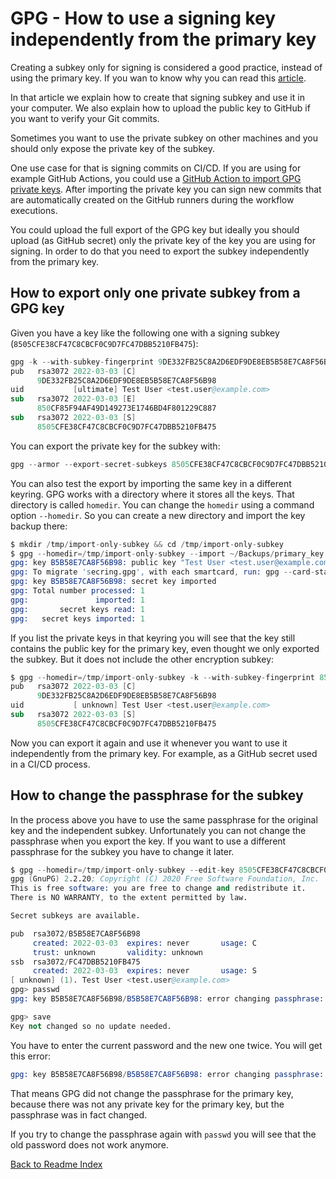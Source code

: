 # GPG - How to use a signing key independently from the primary key

Creating a subkey only for signing is considered a good practice, instead of using the primary key. If you wan to know why you can read this [article](./008_GPG-How-to-create-a-subkey-for-signing.md).

In that article we explain how to create that signing subkey and use it in your computer. We also explain how to upload the public key to GitHub if you want to verify your Git commits.

Sometimes you want to use the private subkey on other machines and you should only expose the private key of the subkey.

One use case for that is signing commits on CI/CD. If you are using for example GitHub Actions, you could use a [GitHub Action to import GPG private keys](https://github.com/crazy-max/ghaction-import-gpg). After importing the private key you can sign new commits that are automatically created on the GitHub runners during the workflow executions.

You could upload the full export of the GPG key but ideally you should upload (as GitHub secret) only the private key of the key you are using for signing. In order to do that you need to export the subkey independently from the primary key.

## How to export only one private subkey from a GPG key

Given you have a key like the following one with a signing subkey (`8505CFE38CF47C8CBCF0C9D7FC47DBB5210FB475`):

```s
gpg -k --with-subkey-fingerprint 9DE332FB25C8A2D6EDF9DE8EB5B58E7CA8F56B98
pub   rsa3072 2022-03-03 [C]
      9DE332FB25C8A2D6EDF9DE8EB5B58E7CA8F56B98
uid           [ultimate] Test User <test.user@example.com>
sub   rsa3072 2022-03-03 [E]
      850CF85F94AF49D149273E1746BD4F801229C887
sub   rsa3072 2022-03-03 [S]
      8505CFE38CF47C8CBCF0C9D7FC47DBB5210FB475
```

You can export the private key for the subkey with:

```s
gpg --armor --export-secret-subkeys 8505CFE38CF47C8CBCF0C9D7FC47DBB5210FB475! > ~/Backups/primary_key.9DE332FB25C8A2D6EDF9DE8EB5B58E7CA8F56B98.sub_key.8505CFE38CF47C8CBCF0C9D7FC47DBB5210FB475.independent.secret.asc
```

You can also test the export by importing the same key in a different keyring. GPG works with a directory where it stores all the keys. That directory is called `homedir`. You can change the `homedir` using a command option `--homedir`. So you can create a new directory and import the key backup there:

```s
$ mkdir /tmp/import-only-subkey && cd /tmp/import-only-subkey
$ gpg --homedir=/tmp/import-only-subkey --import ~/Backups/primary_key.9DE332FB25C8A2D6EDF9DE8EB5B58E7CA8F56B98.sub_key.8505CFE38CF47C8CBCF0C9D7FC47DBB5210FB475.independent.secret.asc
gpg: key B5B58E7CA8F56B98: public key "Test User <test.user@example.com>" imported
gpg: To migrate 'secring.gpg', with each smartcard, run: gpg --card-status
gpg: key B5B58E7CA8F56B98: secret key imported
gpg: Total number processed: 1
gpg:               imported: 1
gpg:       secret keys read: 1
gpg:   secret keys imported: 1
```

If you list the private keys in that keyring you will see that the key still contains the public key for the primary key, even thought we only exported the subkey. But it does not include the other encryption subkey:

```s
$ gpg --homedir=/tmp/import-only-subkey -k --with-subkey-fingerprint 8505CFE38CF47C8CBCF0C9D7FC47DBB5210FB475
pub   rsa3072 2022-03-03 [C]
      9DE332FB25C8A2D6EDF9DE8EB5B58E7CA8F56B98
uid           [ unknown] Test User <test.user@example.com>
sub   rsa3072 2022-03-03 [S]
      8505CFE38CF47C8CBCF0C9D7FC47DBB5210FB475
```

Now you can export it again and use it whenever you want to use it independently from the primary key. For example, as a GitHub secret used in a CI/CD process.

## How to change the passphrase for the subkey

In the process above you have to use the same passphrase for the original key and the independent subkey. Unfortunately you can not change the passphrase when you export the key. If you want to use a different passphrase for the subkey you have to change it later.

```s
$ gpg --homedir=/tmp/import-only-subkey --edit-key 8505CFE38CF47C8CBCF0C9D7FC47DBB5210FB475
gpg (GnuPG) 2.2.20; Copyright (C) 2020 Free Software Foundation, Inc.
This is free software: you are free to change and redistribute it.
There is NO WARRANTY, to the extent permitted by law.

Secret subkeys are available.

pub  rsa3072/B5B58E7CA8F56B98
     created: 2022-03-03  expires: never       usage: C   
     trust: unknown       validity: unknown
ssb  rsa3072/FC47DBB5210FB475
     created: 2022-03-03  expires: never       usage: S   
[ unknown] (1). Test User <test.user@example.com>
gpg> passwd
gpg: key B5B58E7CA8F56B98/B5B58E7CA8F56B98: error changing passphrase: No secret key

gpg> save
Key not changed so no update needed.
```

You have to enter the current password and the new one twice. You will get this error:

```s
gpg: key B5B58E7CA8F56B98/B5B58E7CA8F56B98: error changing passphrase: No secret key
```

That means GPG did not change the passphrase for the primary key, because there was not any private key for the primary key, but the passphrase was in fact changed.

If you try to change the passphrase again with `passwd` you will see that the old password does not work anymore.

[Back to Readme Index](../README.md)
